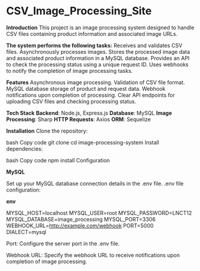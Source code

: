 # CSV_Image_Processing_Site

**Introduction**
This project is an image processing system designed to handle CSV files containing product information and associated image URLs. 


**The system performs the following tasks:**
Receives and validates CSV files.
Asynchronously processes images.
Stores the processed image data and associated product information in a MySQL database.
Provides an API to check the processing status using a unique request ID.
Uses webhooks to notify the completion of image processing tasks.


**Features**
Asynchronous image processing.
Validation of CSV file format.
MySQL database storage of product and request data.
Webhook notifications upon completion of processing.
Clear API endpoints for uploading CSV files and checking processing status.


**Tech Stack**
**Backend**: Node.js, Express.js
**Database**: MySQL
**Image Processing**: Sharp
**HTTP Requests**: Axios
**ORM**: Sequelize


**Installation**
Clone the repository:

bash
Copy code
git clone 
cd image-processing-system
Install dependencies:

bash
Copy code
npm install
Configuration


**MySQL**

Set up your MySQL database connection details in the .env file.
.env file configuration:

**env**

MYSQL_HOST=localhost
MYSQL_USER=root
MYSQL_PASSWORD=LNCT12
MYSQL_DATABASE=image_processing
MYSQL_PORT=3306
WEBHOOK_URL=http://example.com/webhook
PORT=5000
DIALECT=mysql


Port:
Configure the server port in the .env file.

Webhook URL:
Specify the webhook URL to receive notifications upon completion of image processing.
